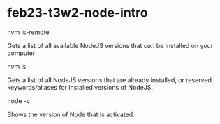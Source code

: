 # feb23-t3w2-node-intro

nvm ls-remote 

Gets a list of all available NodeJS versions that _can_ be installed on your computer

nvm ls

Gets a list of all NodeJS versions that are already installed, or reserved keywords/aliases for installed versions of NodeJS.


node -v

Shows the version of Node that is activated.
